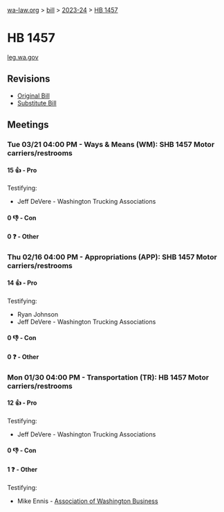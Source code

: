 [wa-law.org](/) > [bill](/bill/) > [2023-24](/bill/2023-24/) > [HB 1457](/bill/2023-24/hb/1457/)

# HB 1457
[leg.wa.gov](https://app.leg.wa.gov/billsummary?BillNumber=1457&Year=2023&Initiative=false)

## Revisions
* [Original Bill](1/)
* [Substitute Bill](S/)

## Meetings
### Tue 03/21 04:00 PM - Ways & Means (WM): SHB 1457 Motor carriers/restrooms
#### 15 👍 - Pro
Testifying:
* Jeff DeVere - Washington Trucking Associations

#### 0 👎 - Con

#### 0 ❓ - Other

### Thu 02/16 04:00 PM - Appropriations (APP): SHB 1457 Motor carriers/restrooms
#### 14 👍 - Pro
Testifying:
* Ryan Johnson
* Jeff DeVere - Washington Trucking Associations

#### 0 👎 - Con

#### 0 ❓ - Other

### Mon 01/30 04:00 PM - Transportation (TR): HB 1457 Motor carriers/restrooms
#### 12 👍 - Pro
Testifying:
* Jeff DeVere - Washington Trucking Associations

#### 0 👎 - Con

#### 1 ❓ - Other
Testifying:
* Mike Ennis - [Association of Washington Business](/org/association_of_washington_business/)
